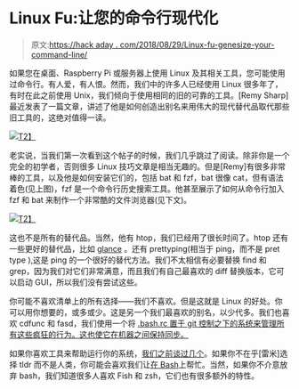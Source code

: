 # Linux Fu:让您的命令行现代化

> 原文:[https://hack aday . com/2018/08/29/Linux-fu-genesize-your-command-line/](https://hackaday.com/2018/08/29/linux-fu-modernize-your-command-line/)

如果您在桌面、Raspberry Pi 或服务器上使用 Linux 及其相关工具，您可能使用过命令行。有人爱，有人恨。然而，我们中的许多人已经使用 Linux 很多年了，有时在此之前使用 Unix，我们倾向于使用相同的旧的可靠的工具。[Remy Sharp]最近发表了一篇文章，讲述了他是如何创造出别名来用伟大的现代替代品取代那些旧工具的，这绝对值得一读。

[![](../Images/655d25653311a04eb3b3dcd7b518a063.png)T2】](https://hackaday.com/wp-content/uploads/2018/08/shell.png)

老实说，当我们第一次看到这个帖子的时候，我们几乎跳过了阅读。除非你是一个完全的初学者，否则很多 Linux 技巧文章是相当无趣的。但是[Remy]有很多非常棒的工具，以及他是如何安装它们的，包括 bat 和 fzf，bat 很像 cat，但有语法着色(见上图)，fzf 是一个命令行历史搜索工具。他甚至展示了如何从命令行加入 fzf 和 bat 来制作一个非常酷的文件浏览器(见下文)。

[![](../Images/7832a2ee4d1f999cfe44c9037a382efb.png)T2】](https://hackaday.com/wp-content/uploads/2018/08/preview.png)

这也不是所有的替代品。当然，他有 htop，我们已经用了很长时间了。htop 还有一些更好的替代品，比如 [glance](https://haydenjames.io/alternatives-top-htop/) 。还有 prettyping(相当于 ping，而不是 pret type ),这是 ping 的一个很好的替代方法。我们不太相信有必要替换 find 和 grep，因为我们对它们非常满意，而且我们有自己最喜欢的 diff 替换版本，它可以启动 GUI，所以我们没有尝试这些。

你可能不喜欢清单上的所有选择——我们不喜欢。但是这就是 Linux 的好处。你可以用你想要的，或多或少。这是另一个我们最喜欢的别名，以少代多。我们也喜欢 cdfunc 和 fasd，我们使用一个将 [.bash.rc 置于 git 控制之下的系统来管理所有这些疯狂的行为。这也使它在机器之间保持同步。](https://hackaday.com/2017/05/23/stupid-git-tricks/)

如果你喜欢工具来帮助运行你的系统，[我们之前谈过几个](https://hackaday.com/2017/11/09/linux-fu-system-administration-made-easier/)。如果你不在乎[雷米]选择 tldr 而不是人类，你可能会喜欢我们让[在 Bash](https://hackaday.com/2018/02/02/linux-fu-a-little-help-for-bash/)上帮忙。当然，如果你不介意放弃 bash，我们知道很多人喜欢 Fish 和 zsh，它们也有很多额外的特性。